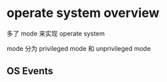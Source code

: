 # operate system overview

多了 mode 来实现 operate system

mode 分为 privileged mode 和 unprivileged mode

## OS Events
